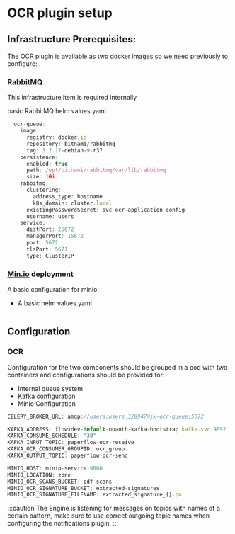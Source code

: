 # OCR plugin setup

## Infrastructure Prerequisites:

The OCR plugin is available as two docker images so we need previously to configure:

### RabbitMQ

This infrastructure item is required internally

basic RabbitMQ helm values.yaml

```jsx
  ocr-queue:
    image:
      registry: docker.io
      repository: bitnami/rabbitmq
      tag: 3.7.17-debian-9-r37
    persistence:
      enabled: true
      path: /opt/bitnami/rabbitmq/var/lib/rabbitmq
      size: 1Gi
    rabbitmq:
      clustering:
        address_type: hostname
        k8s_domain: cluster.local
      existingPasswordSecret: svc-ocr-application-config
      username: users
    service:
      distPort: 25672
      managerPort: 15672
      port: 5672
      tlsPort: 5671
      type: ClusterIP
```

### [Min.io](http://min.io/) deployment

A basic configuration for minio:

* A basic helm values.yaml

  ```jsx

  ```

## Configuration

### OCR

Configuration for the two components should be grouped in a pod with two containers and configurations should be provided for:

* Internal queue system
* Kafka configuration
* Minio Configuration

```jsx
CELERY_BROKER_URL: amqp://users:users_328947@jx-ocr-queue:5672

KAFKA_ADDRESS: flowxdev-default-noauth-kafka-bootstrap.kafka.svc:9092
KAFKA_CONSUME_SCHEDULE: "30"
KAFKA_INPUT_TOPIC: paperflow-ocr-receive
KAFKA_OCR_CONSUMER_GROUPID: ocr_group
KAFKA_OUTPUT_TOPIC: paperflow-ocr-send

MINIO_HOST: minio-service:9000
MINIO_LOCATION: zone
MINIO_OCR_SCANS_BUCKET: pdf-scans
MINIO_OCR_SIGNATURE_BUCKET: extracted-signatures
MINIO_OCR_SIGNATURE_FILENAME: extracted_signature_{}.pn
```

:::caution
The Engine is listening for messages on topics with names of a certain pattern, make sure to use correct outgoing topic names when configuring the notifications plugin.
:::
